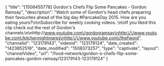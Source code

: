 {
    "title": "[1508455778] Gordon's Chefs Flip Some Pancakes - Gordon Ramsay",
    "description": "Watch some of Gordon's head chefs preparing their favourites ahead of the big day #PancakeDay 2015. How are you eating yours?\n\nSubscribe for weekly cooking videos. \n\nIf you liked this clip check out the rest of Gordon's channels:\n\nhttp:\/\/www.youtube.com\/gordonramsay\nhttp:\/\/www.youtube.com\/kitchennightmares\nhttp:\/\/www.youtube.com\/thefword",
    "channelid": "123179143",
    "videoid": "123179124",
    "date_created": "1423852519",
    "date_modified": "1508373257",
    "type": "captivate",
    "layout": "channelVideo",
    "url": "\/food-network\/gordon-s-chefs-flip-some-pancakes-gordon-ramsay\/123179143-123179124"
}